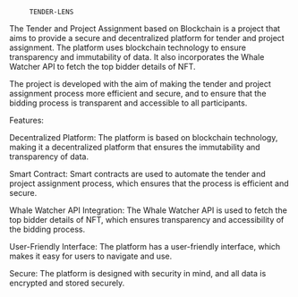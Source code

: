          TENDER-LENS



The Tender and Project Assignment based on Blockchain is a project that aims to provide a secure and decentralized platform for tender and project assignment. The platform uses blockchain technology to ensure transparency and immutability of data. It also incorporates the Whale Watcher API to fetch the top bidder details of NFT.

The project is developed with the aim of making the tender and project assignment process more efficient and secure, and to ensure that the bidding process is transparent and accessible to all participants.

Features:

Decentralized Platform: The platform is based on blockchain technology, making it a decentralized platform that ensures the immutability and transparency of data.

Smart Contract: Smart contracts are used to automate the tender and project assignment process, which ensures that the process is efficient and secure.

Whale Watcher API Integration: The Whale Watcher API is used to fetch the top bidder details of NFT, which ensures transparency and accessibility of the bidding process.

User-Friendly Interface: The platform has a user-friendly interface, which makes it easy for users to navigate and use.

Secure: The platform is designed with security in mind, and all data is encrypted and stored securely.

